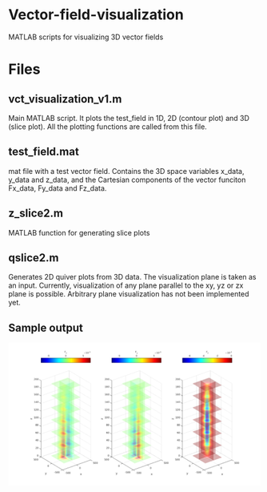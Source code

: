 # Vector-field-visualization
MATLAB scripts for visualizing 3D vector fields



# Files

## vct_visualization_v1.m
Main MATLAB script. It plots the test_field in 1D, 2D (contour plot) and 3D (slice plot). All the plotting functions are called from this file. 

## test_field.mat
mat file with a test vector field. Contains the 3D space variables x_data, y_data and z_data, and the Cartesian components of the vector funciton Fx_data, Fy_data and Fz_data.

## z_slice2.m
MATLAB function for generating slice plots


## qslice2.m
Generates 2D quiver plots from 3D data. The visualization plane is taken as an input. Currently, visualization of any plane parallel to the xy, yz or zx plane is possible. Arbitrary plane visualization has not been implemented yet.


## Sample output


<p float="left">
<img src="https://github.com/zaman13/Vector-field-visualization/blob/master/Images/vfield.png" alt="alt text" width="800">


</p>

